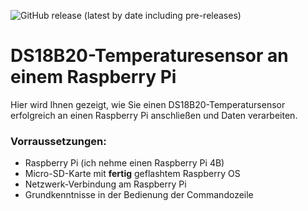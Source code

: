 ![GitHub release (latest by date including pre-releases)](https://img.shields.io/github/v/release/MarlonM86/DS18B20-PI?include_prereleases)

# DS18B20-Temperaturesensor an einem Raspberry Pi

Hier wird Ihnen gezeigt, wie Sie einen DS18B20-Temperatursensor erfolgreich an einen Raspberry Pi anschließen und Daten verarbeiten.

### Vorraussetzungen:
  - Raspberry Pi (ich nehme einen Raspberry Pi 4B)
  - Micro-SD-Karte mit __fertig__ geflashtem Raspberry OS
  - Netzwerk-Verbindung am Raspberry Pi
  - Grundkenntnisse in der Bedienung der Commandozeile
